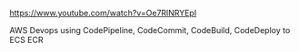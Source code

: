 https://www.youtube.com/watch?v=Oe7RlNRYEpI

AWS Devops using CodePipeline, CodeCommit, CodeBuild, CodeDeploy to ECS ECR
